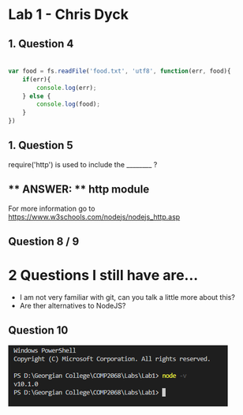 # Lab 1 - Chris Dyck

## 1. Question 4
```js

var food = fs.readFile('food.txt', 'utf8', function(err, food){
    if(err){
        console.log(err);
    } else {
        console.log(food);
    }
})

```

## 1. Question 5
require('http') is used to include the ________ ?

## ** ANSWER: **  http module

For more information go to https://www.w3schools.com/nodejs/nodejs_http.asp

## Question 8 / 9
# 2 Questions I still have are...
* I am not very familiar with git, can you talk a little more about this?
* Are ther alternatives to NodeJS?

## Question 10
![GitHub Terminal Screenshot](./images/terminalnodejsversion.PNG)

